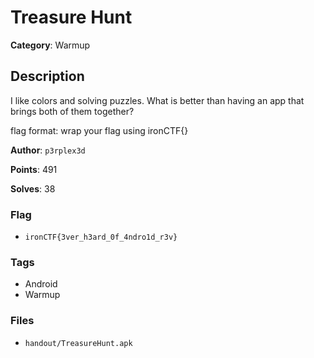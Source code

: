 # Treasure Hunt

**Category**: Warmup

## Description

I like colors and solving puzzles. What is better than having an app that brings both of them together?

flag format: wrap your flag using ironCTF{}

**Author**: `p3rplex3d`

**Points**: 491

**Solves**: 38

### Flag

- `ironCTF{3ver_h3ard_0f_4ndro1d_r3v}`

### Tags

- Android
- Warmup

### Files

- `handout/TreasureHunt.apk`
